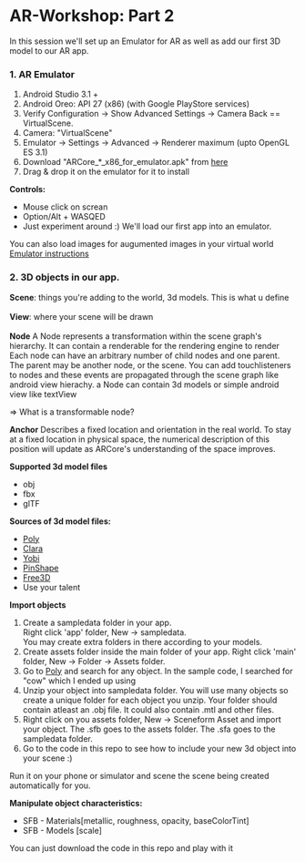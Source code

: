 # AR-Workshop:  Part 2

In this session we'll set up an Emulator for AR as well as add our first 3D model to our AR app.

### 1. AR Emulator
1. Android Studio 3.1 +
2. Android Oreo: API 27 (x86) (with Google PlayStore services)
3. Verify Configuration -> Show Advanced Settings -> Camera Back == VirtualScene.
4. Camera: "VirtualScene"
5. Emulator -> Settings -> Advanced -> Renderer maximum (upto OpenGL ES 3.1)
6. Download "ARCore_*_x86_for_emulator.apk" from [here](https://github.com/google-ar/arcore-android-sdk/releases)
7. Drag & drop it on the emulator for it to install

**Controls:**
- Mouse click on screan
- Option/Alt + WASQED
- Just experiment around :) We'll load our first app into an emulator.

You can also load images for augumented images in your virtual world
[Emulator instructions](https://developers.google.com/ar/develop/java/emulator)


### 2. 3D objects in our app.
**Scene**: things you're adding to the world, 3d models. This is what u define<br/><br/> 
**View**: where your scene will be drawn<br/><br/>
**Node** A Node represents a transformation within the scene graph's hierarchy. It can contain a renderable for the rendering engine to render 
Each node can have an arbitrary number of child nodes and one parent. The parent may be another node, or the scene.
You can add touchlisteners to nodes and these events are propagated through the scene graph like android view hierachy.
a Node can contain 3d models or simple android view like textView<br/>

=> What is a transformable node?

**Anchor** Describes a fixed location and orientation in the real world. To stay at a fixed location in physical space, the numerical description of this position will update as ARCore's understanding of the space improves.

**Supported 3d model files**
- obj
- fbx
- glTF

**Sources of 3d model files:**
- [Poly](https://poly.google.com/)
- [Clara](https://clara.io/scenes)
- [Yobi](https://www.yobi3d.com/)
- [PinShape](https://pinshape.com/)
- [Free3D](https://free3d.com/)
- Use your talent


**Import objects**
1. Create a sampledata folder in your app.  
Right click 'app' folder, New -> sampledata.  
You may create extra folders in there according to your models.
2. Create assets folder inside the main folder of your app. 
Right click 'main' folder, New -> Folder -> Assets folder.
3. Go to [Poly](https://poly.google.com/) and search for any object. 
In the sample code, I searched for "cow" which I ended up using
4. Unzip your object into sampledata folder. 
You will use many objects so create a unique folder for each object you unzip.
Your folder should contain atleast an .obj file. It could also contain .mtl and other files.
5. Right click on you assets folder, New -> Sceneform Asset and import your object. 
The .sfb goes to the assets folder.
The .sfa goes to the sampledata folder.
6. Go to the code in this repo to see how to include your new 3d object into your scene :) 

Run it on your phone or simulator and scene the scene being created automatically for you.

**Manipulate object characteristics:**
- SFB - Materials[metallic, roughness, opacity, baseColorTint]
- SFB - Models [scale]

You can just download the code in this repo and play with it
